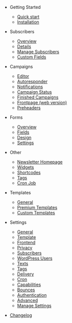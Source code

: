 - Getting Started
	- [Quick start](quickstart.md)
	- [Installation](install.md)

- Subscribers
	- [Overview](subscribers-overview.md)
	- [Details](subscriber-details.md)
	- [Manage Subscribers](subscribers-manage.md)
	- [Custom Fields](custom-fields.md)

- Campaigns
	- [Editor](editor.md)
	- [Autoresponder](autoresponder.md)
	- [Notifications](notifications.md)
	- [Campaign Status](campaign-status.md)
	- [Finished Campaigns](finished-campaigns.md)
	- [Frontpage (web version)](frontpage.md)
	- [Preheaders](preheaders.md)

- Forms
	- [Overview](forms-overview.md)
	- [Fields](form-fields.md)
	- [Design](form-design.md)
	- [Settings](form-settings.md)

- Other
	- [Newsletter Homepage](newsletter-homepage.md)
	- [Widgets](widgets.md)
	- [Shortcodes](shortcodes.md)
	- [Tags](tags.md)
	- [Cron Job](cronjob.md)

- Templates
	- [General](templates.md)
	- [Premium Templates](templates-premium.md)
	- [Custom Templates](templates-custom.md)

- Settings
	- [General](settings-general.md)
	- [Template](settings-template.md)
	- [Frontend](settings-frontend.md)
	- [Privacy](settings-privacy.md)
	- [Subscribers](settings-subscribers.md)
	- [WordPress Users](settings-wordpress-users.md)
	- [Texts](settings-texts.md)
	- [Tags](settings-tags.md)
	- [Delivery](settings-delivery.md)
	- [Cron](settings-cron.md)
	- [Capabilities](settings-capabilities.md)
	- [Bounces](settings-bounces.md)
	- [Authentication](settings-authentication.md)
	- [Advanced](settings-advanced.md)
	- [Manage Settings](settings-manage-settings.md)

- [Changelog](changelog)
